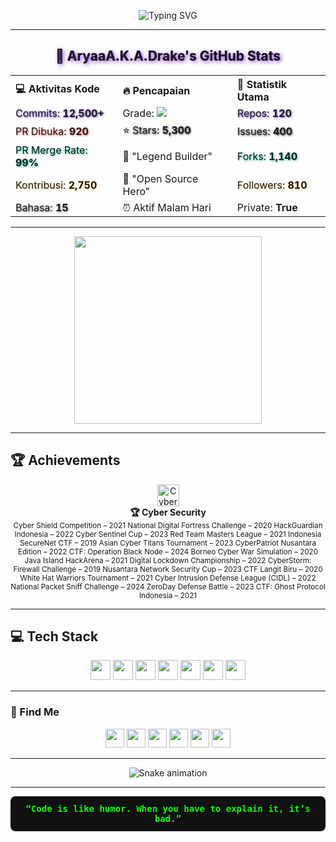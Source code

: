 <!-- Hacker Animated Banner -->
<p align="center">
  <img src="https://readme-typing-svg.demolab.com?font=Fira+Code&size=28&pause=1000&color=00FF00&background=000000&center=true&vCenter=true&width=600&lines=Hi,+I+am+Aryaa+from+Bandung!;Welcome+to+My+GitHub+Profile;Hacker+Vibes+Activated+%F0%9F%91%BD" alt="Typing SVG" />
</p>

---

<div align="center">
<!-- Judul dengan efek shadow -->
<h2 style="text-shadow: 2px 2px 6px #8A2BE2, 0 0 1px #000;">
  🌟 AryaaA.K.A.Drake's GitHub Stats 
</h2>

<!-- Tabel stats dengan efek shadow pada angka utama -->
<table>
  <tr>
    <th style="text-align:left;">💻 Aktivitas Kode</th>
    <th style="text-align:left;">🔥 Pencapaian</th>
    <th style="text-align:left;">🏅 Statistik Utama</th>
  </tr>
  <tr>
    <td><span style="text-shadow: 1px 1px 3px #5f27cd;">Commits: <b>12,500+</b></span></td>
    <td>Grade: <img src="https://img.shields.io/badge/Grade-A%2B-brightgreen"></td>
    <td><span style="text-shadow: 1px 1px 3px #5f27cd;">Repos: <b>120</b></span></td>
  </tr>
  <tr>
    <td><span style="text-shadow: 1px 1px 3px #ee5253;">PR Dibuka: <b>920</b></span></td>
    <td><span style="text-shadow: 1px 1px 3px #222;">⭐ Stars: <b>5,300</b></span></td>
    <td><span style="text-shadow: 1px 1px 3px #222;">Issues: <b>400</b></span></td>
  </tr>
  <tr>
    <td><span style="text-shadow: 1px 1px 3px #00b894;">PR Merge Rate: <b>99%</b></span></td>
    <td>🥇 "Legend Builder"</td>
    <td><span style="text-shadow: 1px 1px 3px #00b894;">Forks: <b>1,140</b></span></td>
  </tr>
  <tr>
    <td><span style="text-shadow: 1px 1px 3px #fdcb6e;">Kontribusi: <b>2,750</b></span></td>
    <td>🚀 "Open Source Hero"</td>
    <td><span style="text-shadow: 1px 1px 3px #fdcb6e;">Followers: <b>810</b></span></td>
  </tr>
  <tr>
    <td><span style="text-shadow: 1px 1px 3px #636e72;">Bahasa: <b>15</b></span></td>
    <td>⏰ Aktif Malam Hari</td>
    <td>Private: <b>True</b></td>
  </tr>
</table>
</div>

---

<!-- Hacker/Glitch Avatar -->
<p align="center">
  <img src="https://media.giphy.com/media/v1.Y2lkPWVjZjA1ZTQ3bWRpNWtqaW5ocWxvMHJvdTJ1aXc1eGV5anBwczI3OGEwcGFlcnB4NCZlcD12MV9naWZzX3NlYXJjaCZjdD1n/bypp2lhul7AvYvl5Dg/giphy.gif" width="300">
</p>

---

## 🏆 Achievements

<p align="center">
  <img src="https://img.shields.io/badge/Cyber%20Security%20Champion-2024-brightgreen?style=for-the-badge&logo=hackthebox&logoColor=white" height="35" alt="Cyber Security Champion" />
  <br>
  <b>🏆 Cyber Security</b><br>
  <sub> Cyber Shield Competition – 2021
National Digital Fortress Challenge – 2020
HackGuardian Indonesia – 2022
Cyber Sentinel Cup – 2023
Red Team Masters League – 2021
Indonesia SecureNet CTF – 2019
Asian Cyber Titans Tournament – 2023
CyberPatriot Nusantara Edition – 2022
CTF: Operation Black Node – 2024
Borneo Cyber War Simulation – 2020
Java Island HackArena – 2021
Digital Lockdown Championship – 2022
CyberStorm: Firewall Challenge – 2019
Nusantara Network Security Cup – 2023
CTF Langit Biru – 2020
White Hat Warriors Tournament – 2021
Cyber Intrusion Defense League (CIDL) – 2022
National Packet Sniff Challenge – 2024
ZeroDay Defense Battle – 2023 
CTF: Ghost Protocol Indonesia – 2021 
</p>

---

## 💻 Tech Stack

<div align="center">
  <img src="https://cdn.jsdelivr.net/gh/devicons/devicon/icons/javascript/javascript-original.svg" height="32" />
  <img src="https://cdn.jsdelivr.net/gh/devicons/devicon/icons/typescript/typescript-original.svg" height="32" />
  <img src="https://cdn.jsdelivr.net/gh/devicons/devicon/icons/react/react-original.svg" height="32" />
  <img src="https://cdn.jsdelivr.net/gh/devicons/devicon/icons/html5/html5-original.svg" height="32" />
  <img src="https://cdn.jsdelivr.net/gh/devicons/devicon/icons/css3/css3-original.svg" height="32" />
  <img src="https://cdn.jsdelivr.net/gh/devicons/devicon/icons/python/python-original.svg" height="32" />
  <img src="https://cdn.jsdelivr.net/gh/devicons/devicon/icons/csharp/csharp-original.svg" height="32" />
</div>

---

### 🔗 Find Me

<p align="center">
  <a href="https://youtube.com/@aryacaps"><img src="https://img.shields.io/static/v1?message=Youtube&logo=youtube&label=&color=FF0000&logoColor=white&style=for-the-badge" height="30"/></a>
  <a href="https://instagram.com/aryacaps"><img src="https://img.shields.io/static/v1?message=Instagram&logo=instagram&label=&color=E4405F&logoColor=white&style=for-the-badge" height="30"/></a>
  <a href="https://twitch.tv/aryacaps"><img src="https://img.shields.io/static/v1?message=Twitch&logo=twitch&label=&color=9146FF&logoColor=white&style=for-the-badge" height="30"/></a>
  <a href="https://discord.gg/yourdiscord"><img src="https://img.shields.io/static/v1?message=Discord&logo=discord&label=&color=7289DA&logoColor=white&style=for-the-badge" height="30"/></a>
  <a href="mailto:aryaa@gmail.com"><img src="https://img.shields.io/static/v1?message=Gmail&logo=gmail&label=&color=D14836&logoColor=white&style=for-the-badge" height="30"/></a>
  <a href="https://linkedin.com/in/aryacaps"><img src="https://img.shields.io/static/v1?message=LinkedIn&logo=linkedin&label=&color=0077B5&logoColor=white&style=for-the-badge" height="30"/></a>
</p>

---

<!-- Snake animation (activity graph) -->
<p align="center">
  <img src="https://raw.githubusercontent.com/maurodesouza/maurodesouza/output/snake.svg" alt="Snake animation" />
</p>

---

<!-- Hacker quote -->
<p align="center" style="color:#00FF00; font-family:monospace; background:#111; padding:12px; border-radius:8px;">
  <b>“Code is like humor. When you have to explain it, it’s bad.”</b>
</p>
